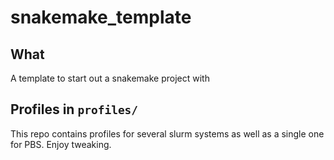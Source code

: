 # snakemake_template

## What
A template to start out a snakemake project with


## Profiles in `profiles/`
This repo contains profiles for several slurm systems as well as a single one for PBS. Enjoy tweaking.
